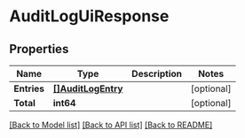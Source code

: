 # AuditLogUiResponse

## Properties

Name | Type | Description | Notes
------------ | ------------- | ------------- | -------------
**Entries** | [**[]AuditLogEntry**](AuditLogEntry.md) |  | [optional] 
**Total** | **int64** |  | [optional] 

[[Back to Model list]](../README.md#documentation-for-models) [[Back to API list]](../README.md#documentation-for-api-endpoints) [[Back to README]](../README.md)


